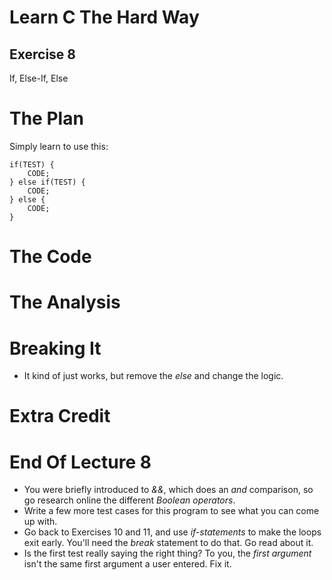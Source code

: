 Learn C The Hard Way
=======

Exercise 8
----

If, Else-If, Else



The Plan
====

Simply learn to use this:

    if(TEST) {
        CODE;
    } else if(TEST) {
        CODE;
    } else {
        CODE;
    }



The Code
====



The Analysis
====



Breaking It
====

* It kind of just works, but remove the *else* and change the logic.



Extra Credit
====



End Of Lecture 8
=====

* You were briefly introduced to *&&*, which does an *and* comparison,
  so go research online the different *Boolean operators*.
* Write a few more test cases for this program to see what you can come
  up with.
* Go back to Exercises 10 and 11, and use *if-statements* to make
  the loops exit early.  You'll need the *break* statement to do that.
  Go read about it.
* Is the first test really saying the right thing?  To you, the *first argument*
  isn't the same first argument a user entered.  Fix it.

